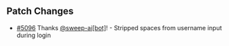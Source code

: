 ## Patch Changes

- [#5096](https://github.com/gradio-app/gradio/pull/5096) Thanks [@sweep-ai[bot]](https://github.com/sweep-ai)! - Stripped spaces from username input during login

